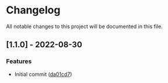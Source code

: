 # Changelog

All notable changes to this project will be documented in this file.

## [1.1.0] - 2022-08-30

### Features

- Initial commit ([da01cd7](da01cd7f3ffc3a84e3be3d0c8fa601d6ff2065e5))
